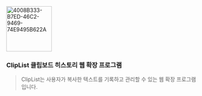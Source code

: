 <img width="120" height="auto" alt="4008B333-B7ED-46C2-9469-74E9495B622A" src="https://github.com/user-attachments/assets/2779970e-f848-45c1-946b-0d0c05906c65" />

### ClipList 클립보드 히스토리 웹 확장 프로그램
> ClipList는 사용자가 복사한 텍스트를 기록하고 관리할 수 있는 웹 확장 프로그램 입니다.

